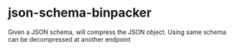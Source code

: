 # json-schema-binpacker
Given a JSON schema, will compress the JSON object. Using same schema can be decompressed at another endpoint

